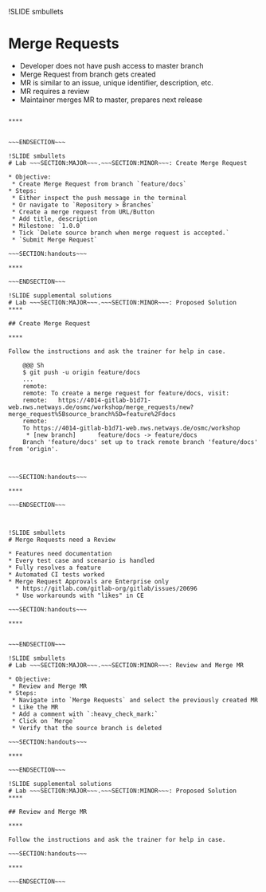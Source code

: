!SLIDE smbullets
# Merge Requests

* Developer does not have push access to master branch
* Merge Request from branch gets created
* MR is similar to an issue, unique identifier, description, etc.
* MR requires a review
* Maintainer merges MR to master, prepares next release


~~~SECTION:handouts~~~

****


~~~ENDSECTION~~~

!SLIDE smbullets
# Lab ~~~SECTION:MAJOR~~~.~~~SECTION:MINOR~~~: Create Merge Request

* Objective:
 * Create Merge Request from branch `feature/docs`
* Steps:
 * Either inspect the push message in the terminal
 * Or navigate to `Repository > Branches`
 * Create a merge request from URL/Button
 * Add title, description
 * Milestone: `1.0.0`
 * Tick `Delete source branch when merge request is accepted.`
 * `Submit Merge Request`

~~~SECTION:handouts~~~

****

~~~ENDSECTION~~~

!SLIDE supplemental solutions
# Lab ~~~SECTION:MAJOR~~~.~~~SECTION:MINOR~~~: Proposed Solution
****

## Create Merge Request

****

Follow the instructions and ask the trainer for help in case.

    @@@ Sh
    $ git push -u origin feature/docs
    ...
    remote:
    remote: To create a merge request for feature/docs, visit:
    remote:   https://4014-gitlab-b1d71-web.nws.netways.de/osmc/workshop/merge_requests/new?merge_request%5Bsource_branch%5D=feature%2Fdocs
    remote:
    To https://4014-gitlab-b1d71-web.nws.netways.de/osmc/workshop
     * [new branch]      feature/docs -> feature/docs
    Branch 'feature/docs' set up to track remote branch 'feature/docs' from 'origin'.



~~~SECTION:handouts~~~

****

~~~ENDSECTION~~~



!SLIDE smbullets
# Merge Requests need a Review

* Features need documentation
* Every test case and scenario is handled
* Fully resolves a feature
* Automated CI tests worked
* Merge Request Approvals are Enterprise only
  * https://gitlab.com/gitlab-org/gitlab/issues/20696
  * Use workarounds with "likes" in CE

~~~SECTION:handouts~~~

****


~~~ENDSECTION~~~

!SLIDE smbullets
# Lab ~~~SECTION:MAJOR~~~.~~~SECTION:MINOR~~~: Review and Merge MR

* Objective:
 * Review and Merge MR
* Steps:
 * Navigate into `Merge Requests` and select the previously created MR
 * Like the MR
 * Add a comment with `:heavy_check_mark:`
 * Click on `Merge`
 * Verify that the source branch is deleted

~~~SECTION:handouts~~~

****

~~~ENDSECTION~~~

!SLIDE supplemental solutions
# Lab ~~~SECTION:MAJOR~~~.~~~SECTION:MINOR~~~: Proposed Solution
****

## Review and Merge MR

****

Follow the instructions and ask the trainer for help in case.

~~~SECTION:handouts~~~

****

~~~ENDSECTION~~~
